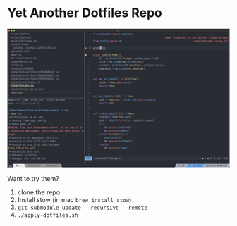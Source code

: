 # Yet Another Dotfiles Repo

![](dotfiles.png)

Want to try them?

1. clone the repo
2. Install stow (in mac `brew install stow`)
2. `git submodule update --recursive --remote`
3. `./apply-dotfiles.sh`
